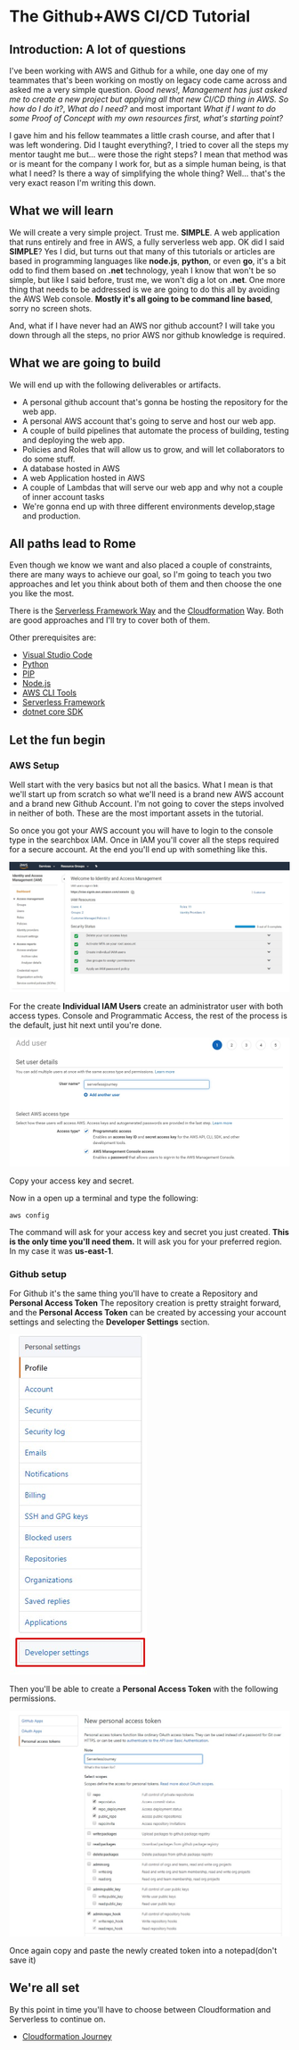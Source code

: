 # The Github+AWS CI/CD Tutorial

## Introduction: A lot of questions

I've been working with AWS and Github for a while, one day one of my teammates that's been working on mostly on legacy code came across and asked me a very simple question.
*Good news!, Management has just asked me to create a new project but applying all that new CI/CD thing in AWS. So how do I do it?*, *What do I need?* and most important *What if I want to do some Proof of Concept with my own resources first, what's starting point?*

I gave him and his fellow teammates a little crash course, and after that I was left wondering. Did I taught everything?, I tried to cover all the steps
my mentor taught me but... were those the right steps? I mean that method was or is meant for the company I work for, but as a simple human being, is that what I need? Is there a way of simplifying the whole thing? Well... that's the very exact reason I'm writing this down.

## What we will learn

We will create a very simple project. Trust me. __SIMPLE__. A web application that runs entirely and free in AWS, a fully serverless web app.
OK did I said __SIMPLE__? Yes I did, but turns out that many of this tutorials or articles are based in programming languages like __node.js__, __python__, or even __go__, it's a bit odd to find them based on __.net__ technology, yeah I know that won't be so simple, but like I said before,
trust me, we won't dig a lot on __.net__.
One more thing that needs to be addressed is we are going to do this all by avoiding the AWS Web console. __Mostly it's all going to be command line
based__, sorry no screen shots.

And, what if I have never had an AWS nor github account? I will take you down through all the steps, no prior AWS nor github knowledge is required.

## What we are going to build

We will end up with the following deliverables or artifacts.

- A personal github account that's gonna be hosting the repository for the web app.
- A personal AWS account that's going to serve and host our web app.
- A couple of build pipelines that automate the process of building, testing and deploying the web app.
- Policies and Roles that will allow us to grow, and will let collaborators to do some stuff.
- A database hosted in AWS
- A web Application hosted in AWS
- A couple of Lambdas that will serve our web app and why not a couple of inner account tasks
- We're gonna end up with three different environments develop,stage and production.

## All paths lead to Rome

Even though we know we want and also placed a couple of constraints, there are many ways to achieve our goal, so I'm going to teach you two approaches and let you think about both of them and then choose the one you like the most.

There is the [Serverless Framework Way](https://www.serverless.com) and the [Cloudformation](https://docs.aws.amazon.com/AWSCloudFormation/latest/UserGuide/Welcome.html) Way. Both are good approaches and I'll try to cover both of them.

Other prerequisites are:

- [Visual Studio Code](https://code.visualstudio.com/)
- [Python](https://www.python.org/)
- [PIP](https://pip.pypa.io/)
- [Node.js](https://nodejs.org/)
- [AWS CLI Tools](https://aws.amazon.com/cli/)
- [Serverless Framework](https://serverless.com/)
- [dotnet core SDK](https://dotnet.microsoft.com/download/dotnet-core/2.1)

## Let the fun begin

### AWS Setup

Well start with the very basics but not all the basics. What I mean is that we'll start up from scratch so what we'll need is a brand new AWS account and a brand new Github Account. I'm not going to cover the steps involved in neither of both. These are the most important assets in the tutorial.

So once you got your AWS account you will have to login to the console type in the searchbox IAM.
Once in IAM you'll cover all the steps required for a secure account.
At the end you'll end up with something like this.

![iam](docs/assets/iam.jpg)

For the create __Individual IAM Users__ create an administrator user with both access types. Console and Programmatic Access, the rest of the process is the default, just hit next until you're done.

![add user](docs/assets/aws_adduser.jpg)

Copy your access key and secret.

Now in a open up a terminal and type the following:

```
aws config
```

The command will ask for your access key and secret you just created. __This is the only time you'll need them.__
It will ask you for your preferred region. In my case it was __us-east-1__.

### Github setup

For Github it's the same thing you'll have to create a Repository and __Personal Access Token__
The repository creation is pretty straight forward, and the __Personal Access Token__ can be created by accessing your account settings
and selecting the __Developer Settings__ section.

![github settings](docs/assets/github_settings.jpg)

Then you'll be able to create a __Personal Access Token__ with the following permissions.

![pat permissions](docs/assets/pat.jpg)

Once again copy and paste the newly created token into a notepad(don't save it)

## We're all set

By this point in time you'll have to choose between Cloudformation and Serverless to continue on.

* [Cloudformation Journey](doc/cf.md)